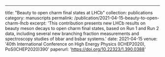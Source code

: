 ---
title: "Beauty to open charm final states at LHCb"
collection: publications
category: manuscripts
permalink: /publication/2021-04-15-beauty-to-open-charm-lhcb
excerpt: 'This contribution presents new LHCb results on beauty meson decays to open charm final states, based on Run 1 and Run 2 data, including several new branching fraction measurements and spectroscopy studies of bbar and bsbar systems.'
date: 2021-04-15
venue: '40th International Conference on High Energy Physics (ICHEP2020), PoS(ICHEP2020)390'
paperurl: 'https://doi.org/10.22323/1.390.0388'
